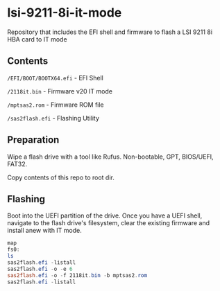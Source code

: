 # lsi-9211-8i-it-mode

Repository that includes the EFI shell and firmware to flash a LSI 9211 8i HBA card to IT mode

## Contents

`/EFI/BOOT/BOOTX64.efi` - EFI Shell

`/2118it.bin` - Firmware v20 IT mode

`/mptsas2.rom` - Firmware ROM file

`/sas2flash.efi` - Flashing Utility

## Preparation

Wipe a flash drive with a tool like Rufus. Non-bootable, GPT, BIOS/UEFI, FAT32. 

Copy contents of this repo to root dir.

## Flashing

Boot into the UEFI partition of the drive. Once you have a UEFI shell, navigate to the flash drive's filesystem, clear the existing firmware and install anew with IT mode.

```powershell
map
fs0:
ls
sas2flash.efi -listall
sas2flash.efi -o -e 6
sas2flash.efi -o -f 2118it.bin -b mptsas2.rom
sas2flash.efi -listall
```
